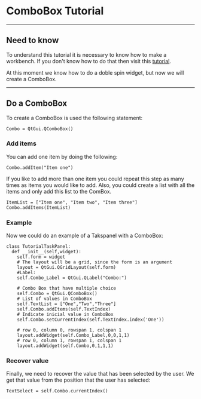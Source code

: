 # ComboBox Tutorial 

***

## Need to know  

To understand this tutorial it is necessary to know how to make a workbench. If you don't know how to do that then visit this [tutorial][dirTuto].

[dirTuto]: https://github.com/felipe-m/tutorial_freecad_wb

At this moment we know how to do a doble spin widget, but now we will create a ComboBox.  

***

## Do a ComboBox   

To create a ComboBox is used the following statement:

    Combo = QtGui.QComboBox()

### Add items  
You can add one item by doing the following:

    Combo.addItem("Item one")

If you like to add more than one item you could repeat this step as many times as items you would like to add.
Also, you could create a list with all the items and only add this list to the ComBox.

    ItemList = ["Item one", "Item two", "Item three"]
    Combo.addItems(ItemList)

### Example  
Now we could do an example of a  Takspanel with a ComboBox:

    class TutorialTaskPanel:                                    
      def __init__(self,widget):
        self.form = widget
        # The layout will be a grid, since the form is an argument
        layout = QtGui.QGridLayout(self.form)
        #Label:
        self.Combo_Label = QtGui.QLabel("Combo:")   

        # Combo Box that have multiple choice
        self.Combo = QtGui.QComboBox()
        # List of values in ComboBox
        self.TextList = ["One","Two","Three"]
        self.Combo.addItems(self.TextIndex)
        # Indicate inicial value in ComboBox
        self.Combo.setCurrentIndex(self.TextIndex.index('One'))

        # row 0, column 0, rowspan 1, colspan 1
        layout.addWidget(self.Combo_Label,0,0,1,1)
        # row 0, column 1, rowspan 1, colspan 1
        layout.addWidget(self.Combo,0,1,1,1)

### Recover value  
Finally, we need to recover the value that has been selected by the user. We get that value from the position that the user has selected:

    TextSelect = self.Combo.currentIndex()
























